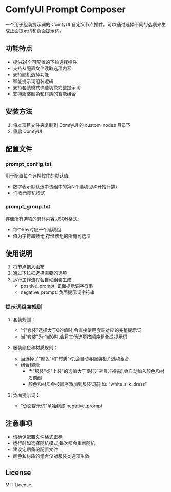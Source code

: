 # ComfyUI Prompt Composer

一个用于组装提示词的 ComfyUI 自定义节点插件。可以通过选择不同的选项来生成正面提示词和负面提示词。


## 功能特点

- 提供24个可配置的下拉选择控件
- 支持从配置文件读取选项内容
- 支持随机选择功能
- 智能提示词组装逻辑
- 支持套装模式快速切换完整提示词
- 支持服装颜色和材质的智能组合

## 安装方法

1. 将本项目文件夹复制到 ComfyUI 的 custom_nodes 目录下
2. 重启 ComfyUI

## 配置文件

### prompt_config.txt

用于配置每个选择控件的默认值:
- 数字表示默认选中该组中的第N个选项(从0开始计数)
- -1 表示随机模式

### prompt_group.txt

存储所有选项的具体内容,JSON格式:
- 每个key对应一个选项组
- 值为字符串数组,存储该组的所有可选项

## 使用说明

1. 将节点拖入画布
2. 通过下拉框选择需要的选项
3. 运行工作流程会自动组装生成:
   - positive_prompt: 正面提示词字符串
   - negative_prompt: 负面提示词字符串

### 提示词组装规则

1. 套装规则：
   - 当"套装"选择大于0的值时,会直接使用套装对应的完整提示词
   - 当"套装"为-1或0时,会将其他选项按顺序组合成提示词

2. 服装颜色和材质规则：
   - 当选择了"颜色"和"材质"时,会自动与服装相关选项组合
   - 组合规则:
     * 当"服装"或"上装"的选值大于1时(非空且非裸露),会自动加入颜色和材质前缀
     * 颜色和材质会按顺序添加到服装词前,如: "white_silk_dress"

3. 负面提示词：
   - "负面提示词"单独组成 negative_prompt

## 注意事项

- 请确保配置文件格式正确
- 运行时如选择随机模式,每次都会重新随机
- 建议定期备份配置文件
- 颜色和材质的组合仅对服装类选项生效

## License

MIT License